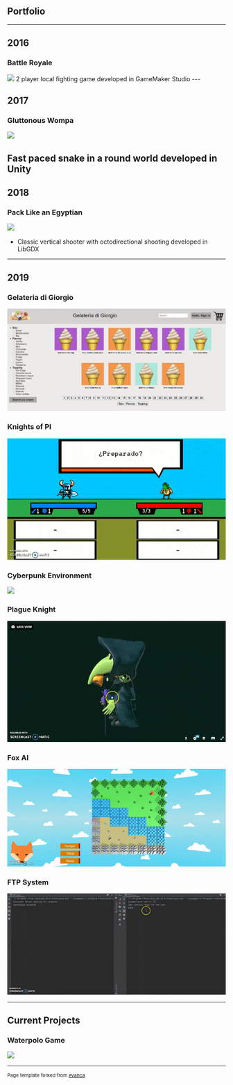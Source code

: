 ## Portfolio

---

## 2016
### Battle Royale

<img src="media/royale.gif"/>
2 player local fighting game developed in GameMaker Studio
---

## 2017
### Gluttonous Wompa

<img src="media/wompa.gif"/>

Fast paced snake in a round world developed in Unity
---

## 2018
### Pack Like an Egyptian
<img src="media/egypt.gif"/>

- Classic vertical shooter with octodirectional shooting developed in LibGDX

---

## 2019
### Gelateria di Giorgio
<img src="images/gelateria.png"/>

### Knights of PI
<img src="media/KoP.gif"/>

### Cyberpunk Environment
<img src="media/bar.gif"/>

### Plague Knight
<img src="media/plague.gif"/>

### Fox AI
<img src="media/fox.gif"/>

### FTP System
<img src="media/ftp.gif"/>

---

## Current Projects
### Waterpolo Game
<img src="media/waterpolo.gif"/>

---

<p style="font-size:11px">Page template forked from <a href="https://github.com/evanca/quick-portfolio">evanca</a></p>
<!-- Remove above link if you don't want to attibute -->